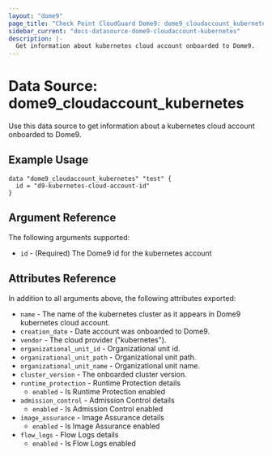 ```yaml
---
layout: "dome9"
page_title: "Check Point CloudGuard Dome9: dome9_cloudaccount_kubernetes"
sidebar_current: "docs-datasource-dome9-cloudaccount-kubernetes"
description: |-
  Get information about kubernetes cloud account onboarded to Dome9.
---
```


# Data Source: dome9_cloudaccount_kubernetes

Use this data source to get information about a kubernetes cloud account onboarded to Dome9.

## Example Usage

```hcl
data "dome9_cloudaccount_kubernetes" "test" {
  id = "d9-kubernetes-cloud-account-id"
}

```

## Argument Reference

The following arguments supported:

* `id` - (Required) The Dome9 id for the kubernetes account

## Attributes Reference

In addition to all arguments above, the following attributes exported:

* `name` - The name of the kubernetes cluster as it appears in Dome9 kubernetes cloud account.
* `creation_date` - Date account was onboarded to Dome9.
* `vendor` - The cloud provider ("kubernetes").
* `organizational_unit_id` - Organizational unit id.
* `organizational_unit_path` - Organizational unit path.
* `organizational_unit_name` - Organizational unit name.
* `cluster_version` - The onboarded cluster version.
* `runtime_protection` - Runtime Protection details
    * `enabled` - Is Runtime Protection enabled
* `admission_control` - Admission Control details
    * `enabled` - Is Admission Control enabled
* `image_assurance` - Image Assurance details
    * `enabled` - Is Image Assurance enabled
* `flow_logs` - Flow Logs details
    * `enabled` - Is Flow Logs enabled